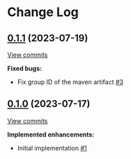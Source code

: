 # Change Log

## [0.1.1](https://github.com/joffrey-bion/socketio-kotlin/tree/0.1.1) (2023-07-19)
[View commits](https://github.com/joffrey-bion/socketio-kotlin/compare/0.1.0...0.1.1)

**Fixed bugs:**

- Fix group ID of the maven artifact [\#3](https://github.com/joffrey-bion/socketio-kotlin/issues/3)

## [0.1.0](https://github.com/joffrey-bion/socketio-kotlin/tree/0.1.0) (2023-07-17)
[View commits](https://github.com/joffrey-bion/socketio-kotlin/compare/5b61ad6734be6c49f56a345967040d659e9523ae...0.1.0)

**Implemented enhancements:**

- Initial implementation [\#1](https://github.com/joffrey-bion/socketio-kotlin/issues/1)
